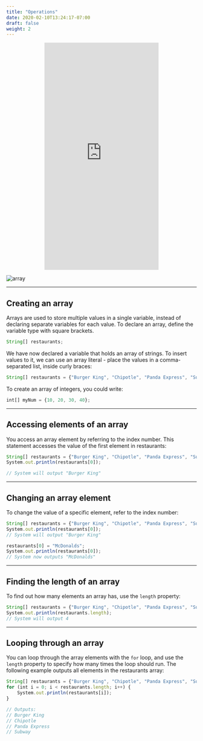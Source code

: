 ```yaml
---
title: "Operations"
date: 2020-02-10T13:24:17-07:00
draft: false
weight: 2
---
```


<p style="text-align: center;"><iframe width="60%" height="600px" src="https://www.youtube.com/embed/NQXV586afr8" frameborder="0" allow="accelerometer; autoplay; clipboard-write; encrypted-media; gyroscope; picture-in-picture" allowfullscreen></iframe></p>

<!--<link rel="stylesheet" href="../../style.css">-->

![array](../../img/example.png)

<hr>

## Creating an array

Arrays are used to store multiple values in a single variable, instead of declaring separate variables for each value. To declare an array, define the variable type with square brackets.

```js javascript
String[] restaurants;
```
We have now declared a variable that holds an array of strings. To insert values to it, we can use an array literal - place the values in a comma-separated list, inside curly braces:

```js javascript
String[] restaurants = {"Burger King", "Chipotle", "Panda Express", "Subway"};
```

To create an array of integers, you could write:

```js javascript
int[] myNum = {10, 20, 30, 40};
```
<hr>

## Accessing elements of an array

You access an array element by referring to the index number. This statement accesses the value of the first element in restaurants:

```js javascript
String[] restaurants = {"Burger King", "Chipotle", "Panda Express", "Subway"};
System.out.println(restaurants[0]);

// System will output "Burger King"
```

<hr>

## Changing an array element

To change the value of a specific element, refer to the index number:

```js javascript
String[] restaurants = {"Burger King", "Chipotle", "Panda Express", "Subway"};
System.out.println(restaurants[0]);
// System will output "Burger King"

restaurants[0] = "McDonalds";
System.out.println(restaurants[0]);
// System now outputs "McDonalds"
```

<hr>

## Finding the length of an array

To find out how many elements an array has, use the `length` property:

```js javascript
String[] restaurants = {"Burger King", "Chipotle", "Panda Express", "Subway"};
System.out.println(restaurants.length);
// System will output 4
```
<hr>

## Looping through an array

You can loop through the array elements with the `for` loop, and use the `length` property to specify how many times the loop should run. The following example outputs all elements in the restaurants array:

```js javascript
String[] restaurants = {"Burger King", "Chipotle", "Panda Express", "Subway"};
for (int i = 0; i < restaurants.length; i++) {
    System.out.println(restaurants[i]);
}

// Outputs:
// Burger King
// Chipotle
// Panda Express
// Subway
```